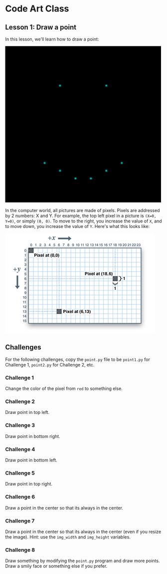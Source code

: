 # Code Art Class

## Lesson 1: Draw a point

In this lesson, we'll learn how to draw a point:

<img src="../../solutions/lesson_01/point8.png" width=500>

In the computer world, all pictures are made of pixels. Pixels are addressed by 2 numbers: X and Y. For example, the top left pixel in a picture is `(X=0, Y=0)`, or simply `(0, 0)`. To move to the right, you increase the value of `X`, and to move down, you increase the value of `Y`. Here's what this looks like:

![screen coordinates](screen_coordinates.png)

## Challenges

For the following challenges, copy the `point.py` file to be `point1.py` for Challenge 1, `point2.py` for Challenge 2, etc.


### Challenge 1

Change the color of the pixel from `red` to something else.

### Challenge 2

Draw point in top left.

### Challenge 3

Draw point in bottom right.

### Challenge 4

Draw point in bottom left.

### Challenge 5

Draw point in top right.

### Challenge 6

Draw a point in the center so that its always in the center.

### Challenge 7

Draw a point in the center so that its always in the center (even if you resize the image). Hint: use the `img_width` and `img_height` variables.

### Challenge 8

Draw something by modifying the `point.py` program and draw more points. Draw a smily face or something else if you prefer.
